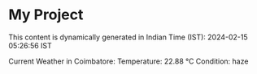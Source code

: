 # My Project

This content is dynamically generated in Indian Time (IST): 2024-02-15 05:26:56 IST


Current Weather in Coimbatore:
Temperature: 22.88 °C
Condition: haze

